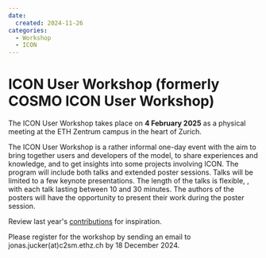 ```yaml
---
date:
  created: 2024-11-26
categories:
  - Workshop
  - ICON
---
```


# ICON User Workshop (formerly COSMO ICON User Workshop)


The ICON User Workshop takes place on **4 February 2025** as a physical meeting at the ETH Zentrum campus in the heart of Zurich.

<!-- more -->
 
The ICON User Workshop is a rather informal one-day event with the aim to bring together users and developers of the model, to share experiences and knowledge, and to get insights into some projects involving ICON. The program will include both talks and extended poster sessions. Talks will be limited to a few keynote presentations.
The length of the talks is flexible, , with each talk lasting between 10 and 30 minutes. The authors of the posters will have the opportunity to present their work during the poster session.

Review last year's [contributions](../events/modeling_workshop/2024.md) for inspiration.
 
Please register for the workshop by sending an email to jonas.jucker(at)c2sm.ethz.ch by 18 December 2024.
